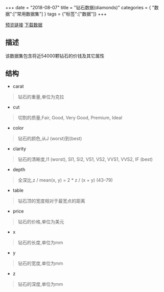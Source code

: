 +++
date = "2018-08-07"
title = "钻石数据(diamonds)"
categories = { "数据":["常用数据集"] }
tags = {"标签":["数据"]}
+++

[预览链接](/data/diamonds)
[下载数据](/download/diamonds)

## 描述
该数据集包含将近54000颗钻石的价钱及其它属性

## 结构

 - carat
 >钻石的重量,单位为克拉
 - cut
 >切割的质量,Fair, Good, Very Good, Premium, Ideal
 - color
 >钻石的颜色,从J (worst)到(best)
 - clarity
 >钻石的清晰度,I1 (worst), SI1, SI2, VS1, VS2, VVS1, VVS2, IF (best)
 - depth
 >全深比,z / mean(x, y) = 2 * z / (x + y) (43–79)
 - table
 >钻石顶的宽度相对于最宽点的距离
 - price
 >钻石的价格,单位为美元
 - x
 >钻石的长度,单位为mm
 - y
 >钻石的宽度,单位为mm
 - z
 >钻石的深度,单位为mm
